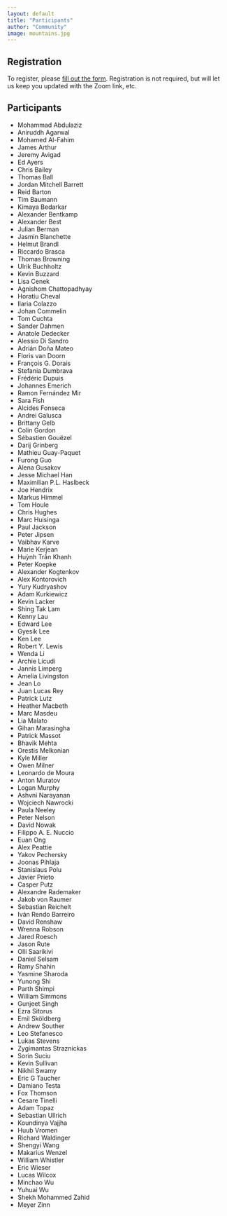 ```yaml
---
layout: default
title: "Participants"
author: "Community"
image: mountains.jpg
---
```


## Registration

To register, please [fill out the form](https://forms.gle/a9x51G6oWebqseEf9).
Registration is not required, but will let us keep you updated with the Zoom link, etc.

## Participants

* Mohammad Abdulaziz
* Aniruddh Agarwal
* Mohamed Al-Fahim
* James Arthur
* Jeremy Avigad
* Ed Ayers
* Chris Bailey
* Thomas Ball
* Jordan Mitchell Barrett
* Reid Barton
* Tim Baumann
* Kimaya Bedarkar
* Alexander Bentkamp
* Alexander Best
* Julian Berman
* Jasmin Blanchette
* Helmut Brandl
* Riccardo Brasca
* Thomas Browning
* Ulrik Buchholtz
* Kevin Buzzard
* Lisa Cenek
* Agnishom Chattopadhyay
* Horatiu Cheval
* Ilaria Colazzo
* Johan Commelin
* Tom Cuchta
* Sander Dahmen
* Anatole Dedecker
* Alessio Di Sandro
* Adrián Doña Mateo
* Floris van Doorn
* François G. Dorais
* Stefania Dumbrava
* Frédéric Dupuis
* Johannes Emerich
* Ramon Fernández Mir
* Sara Fish
* Alcides Fonseca
* Andrei Galusca
* Brittany Gelb
* Colin Gordon
* Sébastien Gouëzel
* Darij Grinberg
* Mathieu Guay-Paquet
* Furong Guo
* Alena Gusakov
* Jesse Michael Han
* Maximilian P.L. Haslbeck
* Joe Hendrix
* Markus Himmel
* Tom Houle
* Chris Hughes
* Marc Huisinga
* Paul Jackson
* Peter Jipsen
* Vaibhav Karve
* Marie Kerjean
* Huỳnh Trần Khanh
* Peter Koepke
* Alexander Kogtenkov
* Alex Kontorovich
* Yury Kudryashov
* Adam Kurkiewicz
* Kevin Lacker
* Shing Tak Lam
* Kenny Lau
* Edward Lee
* Gyesik Lee
* Ken Lee
* Robert Y. Lewis
* Wenda Li
* Archie Licudi
* Jannis Limperg
* Amelia Livingston
* Jean Lo
* Juan Lucas Rey
* Patrick Lutz
* Heather Macbeth
* Marc Masdeu
* Lia Malato
* Gihan Marasingha
* Patrick Massot
* Bhavik Mehta
* Orestis Melkonian
* Kyle Miller
* Owen Milner
* Leonardo de Moura
* Anton Muratov
* Logan Murphy
* Ashvni Narayanan
* Wojciech Nawrocki
* Paula Neeley
* Peter Nelson
* David Nowak
* Filippo A. E. Nuccio
* Euan Ong
* Alex Peattie
* Yakov Pechersky
* Joonas Pihlaja
* Stanislaus Polu
* Javier Prieto
* Casper Putz
* Alexandre Rademaker
* Jakob von Raumer
* Sebastian Reichelt
* Iván Rendo Barreiro
* David Renshaw
* Wrenna Robson
* Jared Roesch
* Jason Rute
* Olli Saarikivi
* Daniel Selsam
* Ramy Shahin
* Yasmine Sharoda
* Yunong Shi
* Parth Shimpi
* William Simmons
* Gunjeet Singh
* Ezra Sitorus
* Emil Sköldberg
* Andrew Souther
* Leo Stefanesco
* Lukas Stevens
* Zygimantas Straznickas
* Sorin Suciu
* Kevin Sullivan
* Nikhil Swamy
* Eric G Taucher
* Damiano Testa
* Fox Thomson
* Cesare Tinelli
* Adam Topaz
* Sebastian Ullrich
* Koundinya Vajjha
* Huub Vromen
* Richard Waldinger
* Shengyi Wang
* Makarius Wenzel
* William Whistler
* Eric Wieser
* Lucas Wilcox
* Minchao Wu
* Yuhuai Wu
* Shekh Mohammed Zahid
* Meyer Zinn

